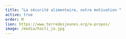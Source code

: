 ```yaml
---
title: "La sécurité alimentaire, notre motivation "
active: true
order: M
lien: https://www.terredesjeunes.org/a-propos/
image: /media/haiti_jo.jpg
---
```


